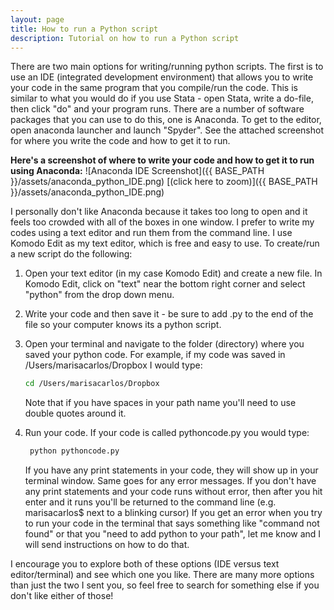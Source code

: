 ```yaml
---
layout: page
title: How to run a Python script
description: Tutorial on how to run a Python script
---
```


There are two main options for writing/running python scripts. The first is to use an IDE (integrated development environment) that allows you to write your code in the same program that you compile/run the code. This is similar to what you would do if you use Stata - open Stata, write a do-file, then click "do" and your program runs. There are a number of software packages that you can use to do this, one is Anaconda. To get to the editor, open anaconda launcher and launch "Spyder". See the attached screenshot for where you write the code and how to get it to run.

**Here's a screenshot of where to write your code and how to get it to run using Anaconda:**
![Anaconda IDE Screenshot]({{ BASE_PATH }}/assets/anaconda_python_IDE.png)
[(click here to zoom)]({{ BASE_PATH }}/assets/anaconda_python_IDE.png)

I personally don't like Anaconda because it takes too long to open and it feels too crowded with all of the boxes in one window. I prefer to write my codes using a text editor and run them from the command line. I use Komodo Edit as my text editor, which is free and easy to use.  To create/run a new script do the following: 

1. Open your text editor (in my case Komodo Edit) and create a new file. In Komodo Edit, click on "text" near the bottom right corner and select "python" from the drop down menu. 
2. Write your code and then save it - be sure to add .py to the end of the file so your computer knows its a python script.
3. Open your terminal and navigate to the folder (directory) where you saved your python code. For example, if my code was saved in /Users/marisacarlos/Dropbox I would type:
   ```bash
   cd /Users/marisacarlos/Dropbox
   ```

   Note that if you have spaces in your path name you'll need to use double quotes around it.

4. Run your code. If your code is called pythoncode.py you would type:
   ```bash
    python pythoncode.py
    ```
    If you have any print statements in your code, they will show up in your terminal window. Same goes for any error messages. If you don't have any print statements and your code runs without error, then after you hit enter and it runs you'll be returned to the command line (e.g. marisacarlos$ next to a blinking cursor)
If you get an error when you try to run your code in the terminal that says something like "command not found" or that you "need to add python to your path", let me know and I will send instructions on how to do that.

I encourage you to explore both of these options (IDE versus text editor/terminal) and see which one you like. There are many more options than just the two I sent you, so feel free to search for something else if you don't like either of those! 